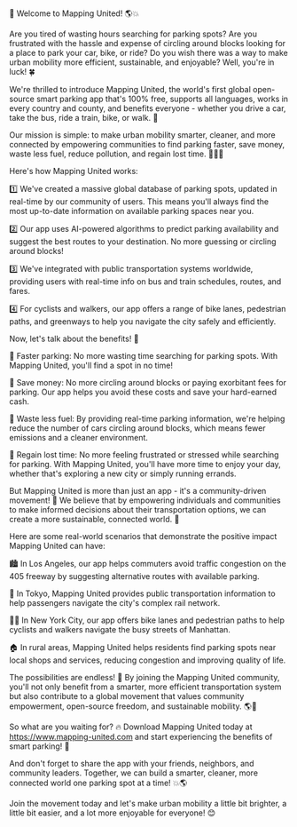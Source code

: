 🚨 Welcome to Mapping United! 🌎💥

Are you tired of wasting hours searching for parking spots? Are you frustrated with the hassle and expense of circling around blocks looking for a place to park your car, bike, or ride? Do you wish there was a way to make urban mobility more efficient, sustainable, and enjoyable? Well, you're in luck! 🍀

We're thrilled to introduce Mapping United, the world's first global open-source smart parking app that's 100% free, supports all languages, works in every country and county, and benefits everyone - whether you drive a car, take the bus, ride a train, bike, or walk. 🌈

Our mission is simple: to make urban mobility smarter, cleaner, and more connected by empowering communities to find parking faster, save money, waste less fuel, reduce pollution, and regain lost time. 💪🏼💨

Here's how Mapping United works:

1️⃣ We've created a massive global database of parking spots, updated in real-time by our community of users. This means you'll always find the most up-to-date information on available parking spaces near you.

2️⃣ Our app uses AI-powered algorithms to predict parking availability and suggest the best routes to your destination. No more guessing or circling around blocks!

3️⃣ We've integrated with public transportation systems worldwide, providing users with real-time info on bus and train schedules, routes, and fares.

4️⃣ For cyclists and walkers, our app offers a range of bike lanes, pedestrian paths, and greenways to help you navigate the city safely and efficiently.

Now, let's talk about the benefits! 🤩

🚗 Faster parking: No more wasting time searching for parking spots. With Mapping United, you'll find a spot in no time!

💸 Save money: No more circling around blocks or paying exorbitant fees for parking. Our app helps you avoid these costs and save your hard-earned cash.

🌳 Waste less fuel: By providing real-time parking information, we're helping reduce the number of cars circling around blocks, which means fewer emissions and a cleaner environment.

💪 Regain lost time: No more feeling frustrated or stressed while searching for parking. With Mapping United, you'll have more time to enjoy your day, whether that's exploring a new city or simply running errands.

But Mapping United is more than just an app - it's a community-driven movement! 🌟 We believe that by empowering individuals and communities to make informed decisions about their transportation options, we can create a more sustainable, connected world. 💖

Here are some real-world scenarios that demonstrate the positive impact Mapping United can have:

🏙️ In Los Angeles, our app helps commuters avoid traffic congestion on the 405 freeway by suggesting alternative routes with available parking.

🚌 In Tokyo, Mapping United provides public transportation information to help passengers navigate the city's complex rail network.

🚴‍♀️ In New York City, our app offers bike lanes and pedestrian paths to help cyclists and walkers navigate the busy streets of Manhattan.

🏠 In rural areas, Mapping United helps residents find parking spots near local shops and services, reducing congestion and improving quality of life.

The possibilities are endless! 🌈 By joining the Mapping United community, you'll not only benefit from a smarter, more efficient transportation system but also contribute to a global movement that values community empowerment, open-source freedom, and sustainable mobility. 🌎💪

So what are you waiting for? 🔥 Download Mapping United today at https://www.mapping-united.com and start experiencing the benefits of smart parking! 🚀

And don't forget to share the app with your friends, neighbors, and community leaders. Together, we can build a smarter, cleaner, more connected world one parking spot at a time! 💥🌎

Join the movement today and let's make urban mobility a little bit brighter, a little bit easier, and a lot more enjoyable for everyone! 😊